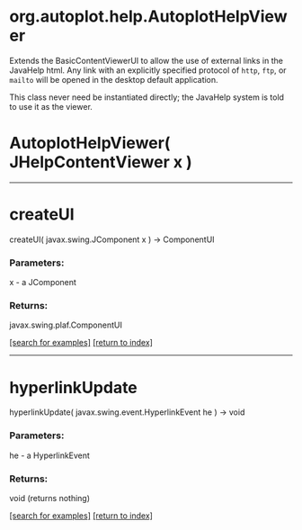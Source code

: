 # org.autoplot.help.AutoplotHelpViewer

<p>Extends the BasicContentViewerUI to allow the use of external links in
 the JavaHelp html.  Any link with an explicitly specified protocol of <code>http</code>,
 <code>ftp</code>, or <code>mailto</code> will be opened in the desktop
 default application.</p>

 <p>This class never need be instantiated directly; the JavaHelp system is told
 to use it as the viewer.</p>

# AutoplotHelpViewer( JHelpContentViewer x )


***
<a name="createUI"></a>
# createUI
createUI( javax.swing.JComponent x ) &rarr; ComponentUI



### Parameters:
x - a JComponent

### Returns:
javax.swing.plaf.ComponentUI


<a href="https://github.com/autoplot/dev/search?q=createUI&unscoped_q=createUI">[search for examples]</a>
<a href="https://github.com/autoplot/documentation/blob/master/javadoc/index-all.md">[return to index]</a>

***
<a name="hyperlinkUpdate"></a>
# hyperlinkUpdate
hyperlinkUpdate( javax.swing.event.HyperlinkEvent he ) &rarr; void



### Parameters:
he - a HyperlinkEvent

### Returns:
void (returns nothing)


<a href="https://github.com/autoplot/dev/search?q=hyperlinkUpdate&unscoped_q=hyperlinkUpdate">[search for examples]</a>
<a href="https://github.com/autoplot/documentation/blob/master/javadoc/index-all.md">[return to index]</a>

